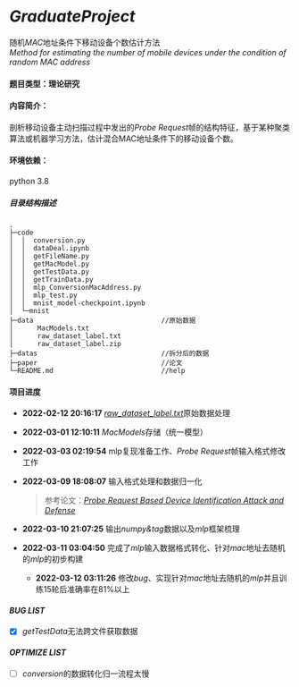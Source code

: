# *GraduateProject*
随机*MAC*地址条件下移动设备个数估计方法  
*Method for estimating the number of mobile devices under the condition of random MAC address*

#### 题目类型：理论研究

#### 内容简介：
剖析移动设备主动扫描过程中发出的*Probe Request*帧的结构特征，基于某种聚类算法或机器学习方法，估计混合MAC地址条件下的移动设备个数。 

#### 环境依赖：

python 3.8

##### 目录结构描述

```
.
├─code
│  │  conversion.py
│  │  dataDeal.ipynb
│  │  getFileName.py
│  │  getMacModel.py
│  │  getTestData.py
│  │  getTrainData.py
│  │  mlp_ConversionMacAddress.py
│  │  mlp_test.py
│  │  mnist_model-checkpoint.ipynb  
│  └─mnist                  
├─data                                //原始数据
│      MacModels.txt
│      raw_dataset_label.txt
│      raw_dataset_label.zip    
├─datas                               //拆分后的数据
├─paper                               //论文
└─README.md                           //help
```
#### 项目进度

- **2022-02-12 20:16:17**    [*raw_dataset_label.txt*](https://github.com/DongTin/GraduationProject/blob/main/data/raw_dataset_label.txt)原始数据处理 

- **2022-03-01 12:10:11**     *MacModels*存储（统一模型）  

- **2022-03-03 02:19:54**     mlp复现准备工作、*Probe Request*帧输入格式修改工作  

- **2022-03-09 18:08:07**     输入格式处理和数据归一化

    > 参考论文：[*Probe Request Based Device Identification Attack and Defense*](https://github.com/DongTin/GraduationProject/blob/main/paper/Probe%20Request%20Based%20Device%20Identification%20Attack%20and%20Defense.pdf)
- **2022-03-10 21:07:25**     输出*numpy&tag*数据以及*mlp*框架梳理
- **2022-03-11 03:04:50**     完成了*mlp*输入数据格式转化、针对*mac*地址去随机的*mlp*的初步构建
  - **2022-03-12 03:11:26**     修改*bug*、实现针对*mac*地址去随机的*mlp*并且训练15轮后准确率在81%以上

#### *BUG LIST*
- [x]  *getTestData*无法跨文件获取数据

#### *OPTIMIZE LIST*
- [ ]  *conversion*的数据转化归一流程太慢